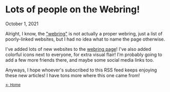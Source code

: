 # Lots of people on the Webring!
October 1, 2021

Alright, I know, the ["webring"](https://hi-sg.github.io/webring.html) is
not actually a proper webring, just a list of poorly-linked websites, but I had
no idea what to name the page otherwise.

I've added lots of new websites to the
[webring page](https://hi-sg.github.io/webring.html)! I've also added colorful
icons next to everyone, for extra visual flair! I'm probably going to add a few more
friends there, and maybe some social media links too.

Anyways, I hope whoever's subscribed to this RSS feed keeps enjoying these new
articles! I have tons more where this one came from!

<small><a href="index.html">← Home</a></small>
